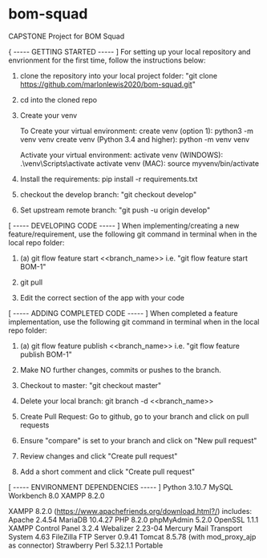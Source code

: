 # bom-squad
CAPSTONE Project for BOM Squad



{ ----- GETTING STARTED ----- ]
For setting up your local repository and envrionment for the first time, follow the instructions below:
1. clone the repository into your local project folder: "git clone https://github.com/marlonlewis2020/bom-squad.git"
2. cd into the cloned repo
3. Create your venv

    To Create your virtual environment:
    create venv (option 1): python3 -m venv venv
    create venv (Python 3.4 and higher): python -m venv venv

    Activate your virtual environment:
    activate venv (WINDOWS): .\venv\Scripts\activate
    activate venv (MAC): source myvenv/bin/activate

4. Install the requirements:
    pip install -r requirements.txt

5. checkout the develop branch: "git checkout develop"
6. Set upstream remote branch: "git push -u origin develop"




[ ----- DEVELOPING CODE ----- ]
When implementing/creating a new feature/requirement, use the following git command in terminal when in the local repo folder:
1. (a) git flow feature start <<branch_name>> 
    i.e. "git flow feature start BOM-1"
2. git pull

3. Edit the correct section of the app with your code




[ ----- ADDING COMPLETED CODE ----- ]
When completed a feature implementation, use the following git command in terminal when in the local repo folder:
1. (a) git flow feature publish <<branch_name>>
    i.e. "git flow feature publish BOM-1"

2. Make NO further changes, commits or pushes to the branch.

3. Checkout to master: "git checkout master"

4. Delete your local branch: git branch -d <<branch_name>> 

5. Create Pull Request: Go to github, go to your branch and click on pull requests

6. Ensure "compare" is set to your branch and click on "New pull request"

7. Review changes and click "Create pull request"

8. Add a short comment and click "Create pull request"



[ ----- ENVIRONMENT DEPENDENCIES ----- ]
Python 3.10.7
MySQL Workbench 8.0
XAMPP 8.2.0

XAMPP 8.2.0 (https://www.apachefriends.org/download.html?/) includes:
    Apache 2.4.54
    MariaDB 10.4.27
    PHP 8.2.0
    phpMyAdmin 5.2.0
    OpenSSL 1.1.1
    XAMPP Control Panel 3.2.4
    Webalizer 2.23-04
    Mercury Mail Transport System 4.63
    FileZilla FTP Server 0.9.41
    Tomcat 8.5.78 (with mod_proxy_ajp as connector)
    Strawberry Perl 5.32.1.1 Portable
